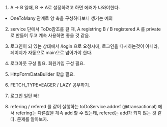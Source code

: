 

1. A -> B 일때, B -> A로 설정하려고 하면 에러가 나와야한다.

  - OneToMany 관계로 양 측을 구성하다보니 생기는 예외

2. service 단에서 ToDo참조를 걸 때, A registring B / B registered A 를 private로 만들어 두고 계속 사용하면 좋을 것 같음.

3. 로그인이 되 있는 상태에서 /login 으로 요청시에, 로그인을 다시하는것이 아니라, 페이지가 자동으로 main으로 넘어가야 한다.

4. 로그아웃 구성 필요. 회원가입 구성 필요.

5. HttpFormDataBuilder 학습 필요.

6. FETCH_TYPE=EAGER / LAZY 공부하기.

7. 로그인 일단 빼!

8. refering / refered 를 같이 실행하는 toDoService.addref (@transactional) 에서 refering는 다른값을 계속 add 할 수 있는데, refered는 add가 되지 않는 것 같다. 문제를 알아보자.
